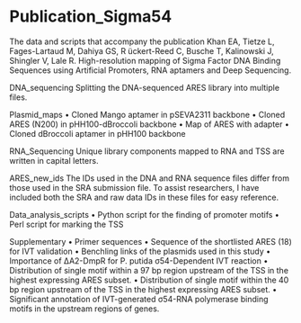 # Publication_Sigma54
The data and scripts that accompany the publication Khan EA, Tietze L, Fages-Lartaud M, Dahiya GS, R ̈uckert-Reed C, Busche T, Kalinowski J, Shingler V, Lale R. High-resolution mapping of Sigma Factor DNA Binding Sequences using Artificial Promoters, RNA aptamers and Deep Sequencing.

DNA_sequencing Splitting the DNA-sequenced ARES library into multiple files.

Plasmid_maps • Cloned Mango aptamer in pSEVA2311 backbone • Cloned ARES (N200) in pHH100-dBroccoli backbone • Map of ARES with adapter • Cloned dBroccoli aptamer in pHH100 backbone

RNA_Sequencing Unique library components mapped to RNA and TSS are written in capital letters.

ARES_new_ids The IDs used in the DNA and RNA sequence files differ from those used in the SRA submission file. To assist researchers, I have included both the SRA and raw data IDs in these files for easy reference.

Data_analysis_scripts • Python script for the finding of promoter motifs • Perl script for marking the TSS

Supplementary • Primer sequences • Sequence of the shortlisted ARES (18) for IVT validation • Benchling links of the plasmids used in this study • Importance of ΔA2-DmpR for P. putida σ54-Dependent IVT reaction • Distribution of single motif within a 97 bp region upstream of the TSS in the highest expressing ARES subset. • Distribution of single motif within the 40 bp region upstream of the TSS in the highest expressing ARES subset. • Significant annotation of IVT-generated σ54-RNA polymerase binding motifs in the upstream regions of genes.
